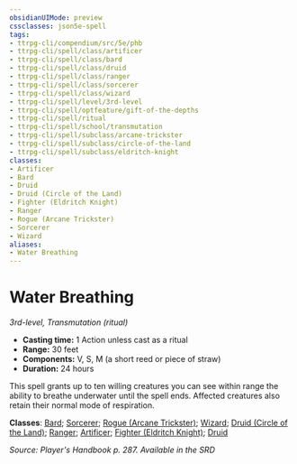 ```yaml
---
obsidianUIMode: preview
cssclasses: json5e-spell
tags:
- ttrpg-cli/compendium/src/5e/phb
- ttrpg-cli/spell/class/artificer
- ttrpg-cli/spell/class/bard
- ttrpg-cli/spell/class/druid
- ttrpg-cli/spell/class/ranger
- ttrpg-cli/spell/class/sorcerer
- ttrpg-cli/spell/class/wizard
- ttrpg-cli/spell/level/3rd-level
- ttrpg-cli/spell/optfeature/gift-of-the-depths
- ttrpg-cli/spell/ritual
- ttrpg-cli/spell/school/transmutation
- ttrpg-cli/spell/subclass/arcane-trickster
- ttrpg-cli/spell/subclass/circle-of-the-land
- ttrpg-cli/spell/subclass/eldritch-knight
classes:
- Artificer
- Bard
- Druid
- Druid (Circle of the Land)
- Fighter (Eldritch Knight)
- Ranger
- Rogue (Arcane Trickster)
- Sorcerer
- Wizard
aliases:
- Water Breathing
---
```

# Water Breathing
*3rd-level, Transmutation (ritual)*  


- **Casting time:** 1 Action unless cast as a ritual
- **Range:** 30 feet
- **Components:** V, S, M (a short reed or piece of straw)
- **Duration:** 24 hours

This spell grants up to ten willing creatures you can see within range the ability to breathe underwater until the spell ends. Affected creatures also retain their normal mode of respiration.

**Classes**: [Bard](/3-Mechanics/CLI/Compendium/lists/list-spells-classes-bard.md); [Sorcerer](/3-Mechanics/CLI/Compendium/lists/list-spells-classes-sorcerer.md); [Rogue (Arcane Trickster)](/3-Mechanics/CLI/Compendium/lists/list-spells-classes-arcane-trickster.md); [Wizard](/3-Mechanics/CLI/Compendium/lists/list-spells-classes-wizard.md); [Druid (Circle of the Land)](/3-Mechanics/CLI/Compendium/lists/list-spells-classes-circle-of-the-land.md); [Ranger](/3-Mechanics/CLI/Compendium/lists/list-spells-classes-ranger.md); [Artificer](/3-Mechanics/CLI/Compendium/lists/list-spells-classes-artificer.md); [Fighter (Eldritch Knight)](/3-Mechanics/CLI/Compendium/lists/list-spells-classes-eldritch-knight.md); [Druid](/3-Mechanics/CLI/Compendium/lists/list-spells-classes-druid.md)

*Source: Player's Handbook p. 287. Available in the <span title='Systems Reference Document (5.1)'>SRD</span>*